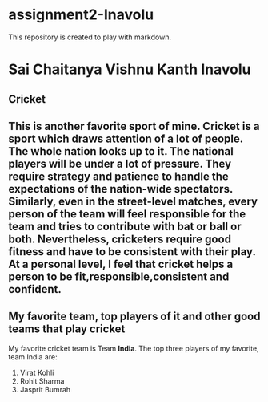 # assignment2-Inavolu
This repository is created to play with markdown.

# Sai Chaitanya Vishnu Kanth Inavolu
## Cricket
This is another favorite sport of mine. Cricket is a sport which draws attention of a lot of people. The whole nation looks up to it. The national players will be under a lot of pressure. They require **strategy** and **patience** to handle the expectations of the nation-wide spectators. Similarly, even in the street-level matches, every person of the team will feel **responsible** for the team and tries to contribute with bat or ball or both. Nevertheless, cricketers require good **fitness** and have to be **consistent** with their play. At a personal level, I feel that cricket helps a person to be **fit**,**responsible**,**consistent** and **confident**.
---
## My favorite team, top players of it and other good teams that play cricket
My favorite cricket team is Team **India**.
The top three players of my favorite, team India are:
1. Virat Kohli
2. Rohit Sharma
3. Jasprit Bumrah